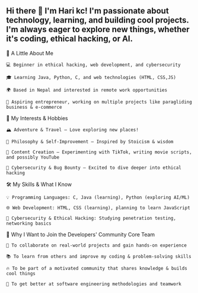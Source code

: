 ## Hi there 👋  I'm Hari kc! I'm passionate about technology, learning, and building cool projects. I'm always eager to explore new things, whether it's coding, ethical hacking, or AI.


📌 A Little About Me

    💻 Beginner in ethical hacking, web development, and cybersecurity

    🎓 Learning Java, Python, C, and web technologies (HTML, CSS,JS)

    🌍 Based in Nepal and interested in remote work opportunities

    🚀 Aspiring entrepreneur, working on multiple projects like paragliding business & e-commerce

🎯 My Interests & Hobbies

    🏔️ Adventure & Travel – Love exploring new places!

    📜 Philosophy & Self-Improvement – Inspired by Stoicism & wisdom

    🎥 Content Creation – Experimenting with TikTok, writing movie scripts, and possibly YouTube

    🔐 Cybersecurity & Bug Bounty – Excited to dive deeper into ethical hacking

    
🛠️ My Skills & What I Know

    💡 Programming Languages: C, Java (learning), Python (exploring AI/ML)

    🌐 Web Development: HTML, CSS (learning), planning to learn JavaScript

    🔎 Cybersecurity & Ethical Hacking: Studying penetration testing, networking basics

🚀 Why I Want to Join the Developers' Community Core Team

    🤝 To collaborate on real-world projects and gain hands-on experience

    📚 To learn from others and improve my coding & problem-solving skills

    🔥 To be part of a motivated community that shares knowledge & builds cool things

    🎯 To get better at software engineering methodologies and teamwork


